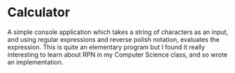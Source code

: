 # Calculator

A simple console application which takes a string of characters as an input, and using regular expressions and reverse polish notation, evaluates the expression. This is quite an elementary program but I found it really interesting to learn about RPN in my Computer Science class, and so wrote an implementation.
